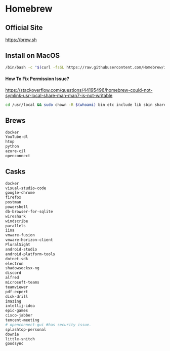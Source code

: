 # Homebrew
## Official Site
https://brew.sh
## Install on MacOS
```bash
/bin/bash -c "$(curl -fsSL https://raw.githubusercontent.com/Homebrew/install/master/install.sh)"
```
#### How To Fix Permission Issue?
https://stackoverflow.com/questions/44195496/homebrew-could-not-symlink-usr-local-share-man-man7-is-not-writable
```bash
cd /usr/local && sudo chown -R $(whoami) bin etc include lib sbin share var Frameworks
```
## Brews
```Bash
docker
YouTube-dl
htop
python
azure-cil
openconnect
```
## Casks
```Bash
docker
visual-studio-code
google-chrome
firefox
postman
powershell
db-browser-for-sqlite
wireshark
windscribe
parallels
iina
vmware-fusion
vmware-horizon-client
PluralSight
android-studio
android-platform-tools
dotnet-sdk
electron
shadowsocksx-ng
discord
alfred
microsoft-teams
teamviewer
pdf-expert
disk-drill
imazing
intellij-idea
epic-games
cisco-jabber
tencent-meeting
# openconnect-gui #has security issue.
splashtop-personal
downie
little-snitch
goodsync
```
